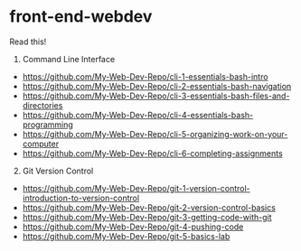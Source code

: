 # front-end-webdev
Read this!

1. Command Line Interface

- https://github.com/My-Web-Dev-Repo/cli-1-essentials-bash-intro
- https://github.com/My-Web-Dev-Repo/cli-2-essentials-bash-navigation
- https://github.com/My-Web-Dev-Repo/cli-3-essentials-bash-files-and-directories
- https://github.com/My-Web-Dev-Repo/cli-4-essentials-bash-programming
- https://github.com/My-Web-Dev-Repo/cli-5-organizing-work-on-your-computer
- https://github.com/My-Web-Dev-Repo/cli-6-completing-assignments

2. Git Version Control

- https://github.com/My-Web-Dev-Repo/git-1-version-control-introduction-to-version-control
- https://github.com/My-Web-Dev-Repo/git-2-version-control-basics
- https://github.com/My-Web-Dev-Repo/git-3-getting-code-with-git
- https://github.com/My-Web-Dev-Repo/git-4-pushing-code
- https://github.com/My-Web-Dev-Repo/git-5-basics-lab



